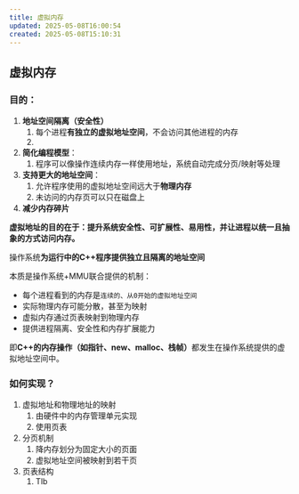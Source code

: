 ```yaml
---
title: 虚拟内存
updated: 2025-05-08T16:00:54
created: 2025-05-08T15:10:31
---
```

## 虚拟内存
### 目的：
1.  **地址空间隔离（安全性）**
    1.  每个进程**有独立的虚拟地址空间**，不会访问其他进程的内存
    2.  
2.  **简化编程模型**：
    1.  程序可以像操作连续内存一样使用地址，系统自动完成分页/映射等处理
3.  **支持更大的地址空间**：
    1.  允许程序使用的虚拟地址空间远大于**物理内存**
    2.  未访问的内存页可以只在磁盘上
4.  **减少内存碎片**

**虚拟地址的目的在于：提升系统安全性、可扩展性、易用性，并让进程以统一且抽象的方式访问内存。**

操作系统**为运行中的C++程序提供独立且隔离的地址空间**

本质是操作系统+MMU联合提供的机制：
- 每个进程看到的内存是`连续的、从0开始的虚拟地址空间`
- 实际物理内存可能分散，甚至为映射
- 虚拟内存通过页表映射到物理内存
- 提供进程隔离、安全性和内存扩展能力

即<b>C++的内存操作（如指针、new、malloc、栈帧）</b>都发生在操作系统提供的虚拟地址空间中。

### 如何实现？
1.  虚拟地址和物理地址的映射
    1.  由硬件中的内存管理单元实现
    2.  使用页表
2.  分页机制
    1.  降内存划分为固定大小的页面
    2.  虚拟地址空间被映射到若干页
3.  页表结构
    1.  Tlb

